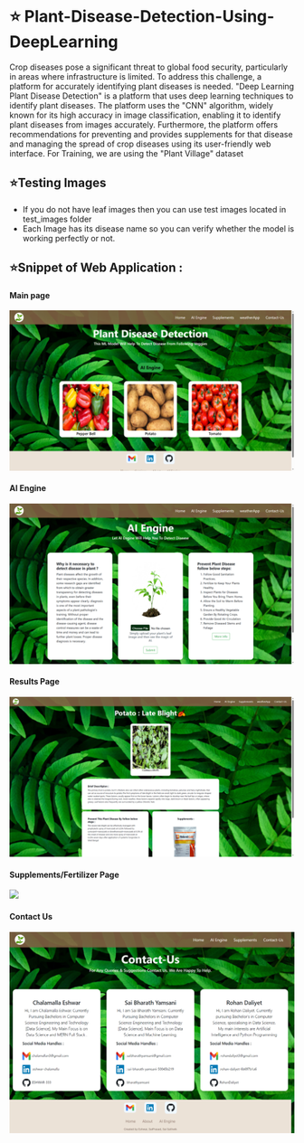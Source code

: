 # ⭐ Plant-Disease-Detection-Using-DeepLearning
Crop diseases pose a significant threat to global food security, particularly in areas where 
infrastructure is limited. To address this challenge, a platform for accurately identifying plant 
diseases is needed. "Deep Learning Plant Disease Detection" is a platform that uses deep learning 
techniques to identify plant diseases. The platform uses the "CNN" algorithm, widely known for 
its high accuracy in image classification, enabling it to identify plant diseases from
images accurately. Furthermore, the platform offers recommendations for preventing and provides 
supplements for that disease and managing the spread of crop diseases using its user-friendly web 
interface. For Training, we are using the "Plant Village" dataset

## ⭐Testing Images

* If you do not have leaf images then you can use test images located in test_images folder
* Each Image has its disease name so you can verify whether the model is working perfectly or not.


## ⭐Snippet of Web Application :
#### Main page
<img src = "./demo_images/1.png" > <br>
#### AI Engine 
<img src = "demo_images/2.png"> <br>
#### Results Page 
<img src = "demo_images/3.png"> <br>
#### Supplements/Fertilizer  Page
<img src = "demo_images/4.png"> <br>
#### Contact Us 
<img src = "demo_images/5.png"> <br><br>
